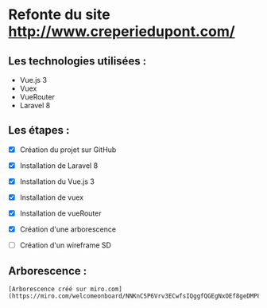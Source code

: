 # Refonte du site http://www.creperiedupont.com/

## Les technologies utilisées :
* Vue.js 3
* Vuex
* VueRouter
* Laravel 8

## Les étapes :

- [x] Création du projet sur GitHub
- [x] Installation de Laravel 8
- [x] Installation du Vue.js 3
- [x] Installation de vuex
- [x] Installation de vueRouter

- [x] Création d'une arborescence
- [ ] Création d'un wireframe SD

## Arborescence :

    [Arborescence créé sur miro.com](https://miro.com/welcomeonboard/NNKnCSP6Vrv3ECwfsIQggfQGEgNxOEf8geDMP8JusTOxewowBV5zZ03vadldQFoW)
